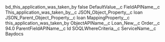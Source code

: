 <?xml version="1.0" encoding="UTF-8"?>
<CustomMetadata xmlns="http://soap.sforce.com/2006/04/metadata" xmlns:xsi="http://www.w3.org/2001/XMLSchema-instance" xmlns:xsd="http://www.w3.org/2001/XMLSchema">
    <label>bd_this_application_was_taken_by</label>
    <protected>false</protected>
    <values>
        <field>DefaultValue__c</field>
        <value xsi:nil="true"/>
    </values>
    <values>
        <field>FieldAPIName__c</field>
        <value xsi:type="xsd:string">This_application_was_taken_by__c</value>
    </values>
    <values>
        <field>JSON_Object_Property__c</field>
        <value xsi:type="xsd:string">loan</value>
    </values>
    <values>
        <field>JSON_Parent_Object_Property__c</field>
        <value xsi:type="xsd:string">loan</value>
    </values>
    <values>
        <field>MappingProperty__c</field>
        <value xsi:type="xsd:string">this_application_was_taken_by</value>
    </values>
    <values>
        <field>ObjectAPIName__c</field>
        <value xsi:type="xsd:string">Loan_New__c</value>
    </values>
    <values>
        <field>Order__c</field>
        <value xsi:type="xsd:double">94.0</value>
    </values>
    <values>
        <field>ParentFieldAPIName__c</field>
        <value xsi:type="xsd:string">Id</value>
    </values>
    <values>
        <field>SOQLWhereCriteria__c</field>
        <value xsi:nil="true"/>
    </values>
    <values>
        <field>ServiceName__c</field>
        <value xsi:type="xsd:string">Baydocs</value>
    </values>
</CustomMetadata>
